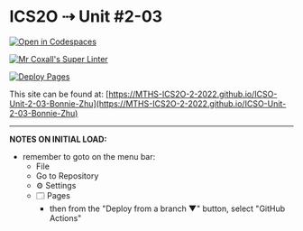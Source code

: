 # ICS2O ⇢ Unit #2-03

[![Open in Codespaces](https://classroom.github.com/assets/launch-codespace-f4981d0f882b2a3f0472912d15f9806d57e124e0fc890972558857b51b24a6f9.svg)](https://classroom.github.com/open-in-codespaces?assignment_repo_id=10560095)

[![Mr Coxall's Super Linter](https://github.com/MTHS-ICS2O-2-2022/ICSO-Unit-2-03-Bonnie-Zhu/workflows/Mr%20Coxall's%20Super%20Linter/badge.svg)](https://github.com/MTHS-ICS2O-2-2022/ICSO-Unit-2-03-Bonnie-Zhu/actions)

[![Deploy Pages](https://github.com/MTHS-ICS2O-2-2022/ICSO-Unit-2-03-Bonnie-Zhu/workflows/Deploy%20Pages/badge.svg)](https://github.com/MTHS-ICS2O-2-2022/ICSO-Unit-2-03-Bonnie-Zhu/actions)

This site can be found at: [https://MTHS-ICS2O-2-2022.github.io/ICSO-Unit-2-03-Bonnie-Zhu](https://MTHS-ICS2O-2-2022.github.io/ICSO-Unit-2-03-Bonnie-Zhu)

---

**NOTES ON INITIAL LOAD:**
- remember to goto on the menu bar:
  - File
  - Go to Repository
  - ⚙ Settings
  - 🗔 Pages
    - then from the "Deploy from a branch ▼" button, select "GitHub Actions"
